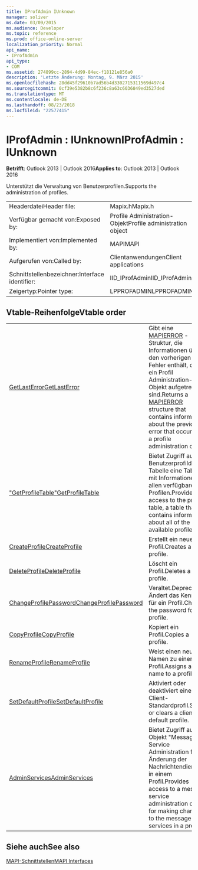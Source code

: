 ```yaml
---
title: IProfAdmin IUnknown
manager: soliver
ms.date: 03/09/2015
ms.audience: Developer
ms.topic: reference
ms.prod: office-online-server
localization_priority: Normal
api_name:
- IProfAdmin
api_type:
- COM
ms.assetid: 274899cc-2894-4d99-84ec-f18121e856a0
description: 'Letzte Änderung: Montag, 9. März 2015'
ms.openlocfilehash: 28dd45f29610b7ad56b4d3302715311569d497c4
ms.sourcegitcommit: 0cf39e5382b8c6f236c8a63c6036849ed3527ded
ms.translationtype: MT
ms.contentlocale: de-DE
ms.lasthandoff: 08/23/2018
ms.locfileid: "22577415"
---
```

# <a name="iprofadmin--iunknown"></a><span data-ttu-id="f6b6c-103">IProfAdmin : IUnknown</span><span class="sxs-lookup"><span data-stu-id="f6b6c-103">IProfAdmin : IUnknown</span></span>

  
  
<span data-ttu-id="f6b6c-104">**Betrifft**: Outlook 2013 | Outlook 2016</span><span class="sxs-lookup"><span data-stu-id="f6b6c-104">**Applies to**: Outlook 2013 | Outlook 2016</span></span> 
  
<span data-ttu-id="f6b6c-105">Unterstützt die Verwaltung von Benutzerprofilen.</span><span class="sxs-lookup"><span data-stu-id="f6b6c-105">Supports the administration of profiles.</span></span> 
  
|||
|:-----|:-----|
|<span data-ttu-id="f6b6c-106">Headerdatei</span><span class="sxs-lookup"><span data-stu-id="f6b6c-106">Header file:</span></span>  <br/> |<span data-ttu-id="f6b6c-107">Mapix.h</span><span class="sxs-lookup"><span data-stu-id="f6b6c-107">Mapix.h</span></span>  <br/> |
|<span data-ttu-id="f6b6c-108">Verfügbar gemacht von:</span><span class="sxs-lookup"><span data-stu-id="f6b6c-108">Exposed by:</span></span>  <br/> |<span data-ttu-id="f6b6c-109">Profile Administration-Objekt</span><span class="sxs-lookup"><span data-stu-id="f6b6c-109">Profile administration object</span></span>  <br/> |
|<span data-ttu-id="f6b6c-110">Implementiert von:</span><span class="sxs-lookup"><span data-stu-id="f6b6c-110">Implemented by:</span></span>  <br/> |<span data-ttu-id="f6b6c-111">MAPI</span><span class="sxs-lookup"><span data-stu-id="f6b6c-111">MAPI</span></span>  <br/> |
|<span data-ttu-id="f6b6c-112">Aufgerufen von:</span><span class="sxs-lookup"><span data-stu-id="f6b6c-112">Called by:</span></span>  <br/> |<span data-ttu-id="f6b6c-113">Clientanwendungen</span><span class="sxs-lookup"><span data-stu-id="f6b6c-113">Client applications</span></span>  <br/> |
|<span data-ttu-id="f6b6c-114">Schnittstellenbezeichner:</span><span class="sxs-lookup"><span data-stu-id="f6b6c-114">Interface identifier:</span></span>  <br/> |<span data-ttu-id="f6b6c-115">IID_IProfAdmin</span><span class="sxs-lookup"><span data-stu-id="f6b6c-115">IID_IProfAdmin</span></span>  <br/> |
|<span data-ttu-id="f6b6c-116">Zeigertyp:</span><span class="sxs-lookup"><span data-stu-id="f6b6c-116">Pointer type:</span></span>  <br/> |<span data-ttu-id="f6b6c-117">LPPROFADMIN</span><span class="sxs-lookup"><span data-stu-id="f6b6c-117">LPPROFADMIN</span></span>  <br/> |
   
## <a name="vtable-order"></a><span data-ttu-id="f6b6c-118">Vtable-Reihenfolge</span><span class="sxs-lookup"><span data-stu-id="f6b6c-118">Vtable order</span></span>

|||
|:-----|:-----|
|[<span data-ttu-id="f6b6c-119">GetLastError</span><span class="sxs-lookup"><span data-stu-id="f6b6c-119">GetLastError</span></span>](iprofadmin-getlasterror.md) <br/> |<span data-ttu-id="f6b6c-120">Gibt eine [MAPIERROR](mapierror.md) -Struktur, die Informationen über den vorherigen Fehler enthält, die auf ein Profil Administration-Objekt aufgetreten sind.</span><span class="sxs-lookup"><span data-stu-id="f6b6c-120">Returns a [MAPIERROR](mapierror.md) structure that contains information about the previous error that occurred to a profile administration object.</span></span>  <br/> |
|[<span data-ttu-id="f6b6c-121">"GetProfileTable"</span><span class="sxs-lookup"><span data-stu-id="f6b6c-121">GetProfileTable</span></span>](iprofadmin-getprofiletable.md) <br/> |<span data-ttu-id="f6b6c-122">Bietet Zugriff auf die Benutzerprofildienst-Tabelle eine Tabelle mit Informationen zu allen verfügbaren Profilen.</span><span class="sxs-lookup"><span data-stu-id="f6b6c-122">Provides access to the profile table, a table that contains information about all of the available profiles.</span></span>  <br/> |
|[<span data-ttu-id="f6b6c-123">CreateProfile</span><span class="sxs-lookup"><span data-stu-id="f6b6c-123">CreateProfile</span></span>](iprofadmin-createprofile.md) <br/> |<span data-ttu-id="f6b6c-124">Erstellt ein neues Profil.</span><span class="sxs-lookup"><span data-stu-id="f6b6c-124">Creates a new profile.</span></span>  <br/> |
|[<span data-ttu-id="f6b6c-125">DeleteProfile</span><span class="sxs-lookup"><span data-stu-id="f6b6c-125">DeleteProfile</span></span>](iprofadmin-deleteprofile.md) <br/> |<span data-ttu-id="f6b6c-126">Löscht ein Profil.</span><span class="sxs-lookup"><span data-stu-id="f6b6c-126">Deletes a profile.</span></span>  <br/> |
|[<span data-ttu-id="f6b6c-127">ChangeProfilePassword</span><span class="sxs-lookup"><span data-stu-id="f6b6c-127">ChangeProfilePassword</span></span>](iprofadmin-changeprofilepassword.md) <br/> |<span data-ttu-id="f6b6c-128">Veraltet.</span><span class="sxs-lookup"><span data-stu-id="f6b6c-128">Deprecated.</span></span> <span data-ttu-id="f6b6c-129">Ändert das Kennwort für ein Profil.</span><span class="sxs-lookup"><span data-stu-id="f6b6c-129">Changes the password for a profile.</span></span>  <br/> |
|[<span data-ttu-id="f6b6c-130">CopyProfile</span><span class="sxs-lookup"><span data-stu-id="f6b6c-130">CopyProfile</span></span>](iprofadmin-copyprofile.md) <br/> |<span data-ttu-id="f6b6c-131">Kopiert ein Profil.</span><span class="sxs-lookup"><span data-stu-id="f6b6c-131">Copies a profile.</span></span>  <br/> |
|[<span data-ttu-id="f6b6c-132">RenameProfile</span><span class="sxs-lookup"><span data-stu-id="f6b6c-132">RenameProfile</span></span>](iprofadmin-renameprofile.md) <br/> |<span data-ttu-id="f6b6c-133">Weist einen neuen Namen zu einem Profil.</span><span class="sxs-lookup"><span data-stu-id="f6b6c-133">Assigns a new name to a profile.</span></span>  <br/> |
|[<span data-ttu-id="f6b6c-134">SetDefaultProfile</span><span class="sxs-lookup"><span data-stu-id="f6b6c-134">SetDefaultProfile</span></span>](iprofadmin-setdefaultprofile.md) <br/> |<span data-ttu-id="f6b6c-135">Aktiviert oder deaktiviert eine Client-Standardprofil.</span><span class="sxs-lookup"><span data-stu-id="f6b6c-135">Sets or clears a client's default profile.</span></span>  <br/> |
|[<span data-ttu-id="f6b6c-136">AdminServices</span><span class="sxs-lookup"><span data-stu-id="f6b6c-136">AdminServices</span></span>](iprofadmin-adminservices.md) <br/> |<span data-ttu-id="f6b6c-137">Bietet Zugriff auf ein Objekt "Message" Service Administration für die Änderung der Nachrichtendienste in einem Profil.</span><span class="sxs-lookup"><span data-stu-id="f6b6c-137">Provides access to a message service administration object for making changes to the message services in a profile.</span></span>  <br/> |
   
## <a name="see-also"></a><span data-ttu-id="f6b6c-138">Siehe auch</span><span class="sxs-lookup"><span data-stu-id="f6b6c-138">See also</span></span>



[<span data-ttu-id="f6b6c-139">MAPI-Schnittstellen</span><span class="sxs-lookup"><span data-stu-id="f6b6c-139">MAPI Interfaces</span></span>](mapi-interfaces.md)

